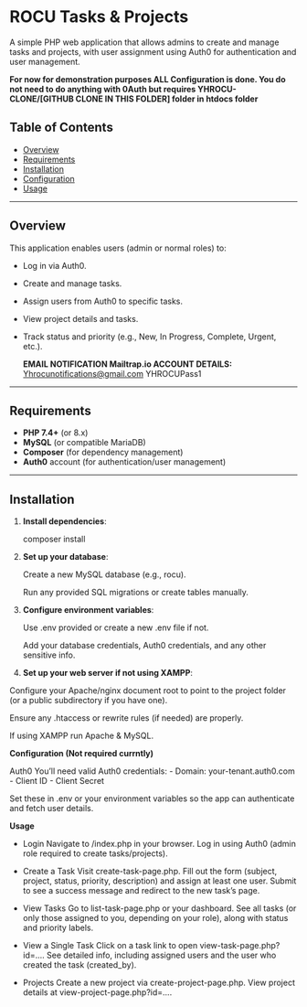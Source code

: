 # ROCU Tasks & Projects

A simple PHP web application that allows admins to create and manage tasks and projects, with user assignment using Auth0 for authentication and user management.

   **For now for demonstration purposes ALL Configuration is done. You do not need to do anything with 0Auth but 
   requires YHROCU-CLONE/[GITHUB CLONE IN THIS FOLDER] folder in htdocs folder**

## Table of Contents

- [Overview](#overview)
- [Requirements](#requirements)
- [Installation](#installation)
- [Configuration](#configuration)
- [Usage](#usage)

---

## Overview

This application enables users (admin or normal roles) to:

- Log in via Auth0.
- Create and manage tasks.
- Assign users from Auth0 to specific tasks.
- View project details and tasks.
- Track status and priority (e.g., New, In Progress, Complete, Urgent, etc.).

  **EMAIL NOTIFICATION Mailtrap.io ACCOUNT DETAILS:**
  Yhrocunotifications@gmail.com 
  YHROCUPass1

---

## Requirements

- **PHP 7.4+** (or 8.x)
- **MySQL** (or compatible MariaDB)
- **Composer** (for dependency management)
- **Auth0** account (for authentication/user management)

---

## Installation

1. **Install dependencies**:

   composer install

2. **Set up your database**:

   Create a new MySQL database (e.g., rocu).

   Run any provided SQL migrations or create tables manually.

3. **Configure environment variables**:

   Use .env provided or create a new .env file if not.

   Add your database credentials, Auth0 credentials, and any other sensitive info.

4. **Set up your web server if not using XAMPP**:

  Configure your Apache/nginx document root to point to the project folder (or a public subdirectory if you have one).

  Ensure any .htaccess or rewrite rules (if needed) are properly.

  If using XAMPP run Apache & MySQL.

**Configuration (Not required currntly)**

   Auth0
   You’ll need valid Auth0 credentials:
    - Domain: your-tenant.auth0.com
    - Client ID
    - Client Secret

   Set these in .env or your environment variables so the app can authenticate and fetch user details.

**Usage**

   - Login
    Navigate to /index.php in your browser.
    Log in using Auth0 (admin role required to create tasks/projects).

   - Create a Task
    Visit create-task-page.php.
    Fill out the form (subject, project, status, priority, description) and assign at least one user.
    Submit to see a success message and redirect to the new task’s page.

   - View Tasks
    Go to list-task-page.php or your dashboard.
    See all tasks (or only those assigned to you, depending on your role), along with status and priority labels.

   - View a Single Task
    Click on a task link to open view-task-page.php?id=....
    See detailed info, including assigned users and the user who created the task (created_by).

   - Projects
    Create a new project via create-project-page.php.
    View project details at view-project-page.php?id=....
